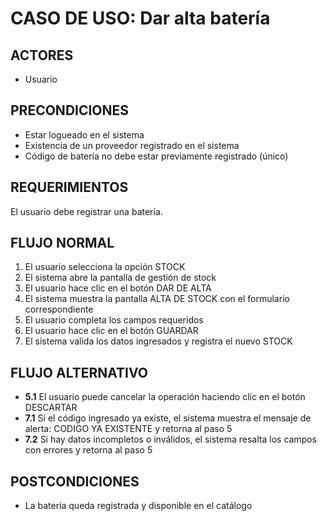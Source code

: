 # CASO DE USO: Dar alta batería

## ACTORES  
- Usuario

## PRECONDICIONES  
- Estar logueado en el sistema  
- Existencia de un proveedor registrado en el sistema  
- Código de batería no debe estar previamente registrado (único)

## REQUERIMIENTOS  
El usuario debe registrar una batería.

## FLUJO NORMAL  
1. El usuario selecciona la opción STOCK 
2. El sistema abre la pantalla de gestión de stock 
3. El usuario hace clic en el botón DAR DE ALTA 
4. El sistema muestra la pantalla ALTA DE STOCK con el formulario correspondiente  
5. El usuario completa los campos requeridos 
6. El usuario hace clic en el botón GUARDAR 
7. El sistema valida los datos ingresados y registra el nuevo STOCK

## FLUJO ALTERNATIVO  
- **5.1** El usuario puede cancelar la operación haciendo clic en el botón DESCARTAR  
- **7.1** Si el código ingresado ya existe, el sistema muestra el mensaje de alerta: CODIGO YA EXISTENTE y retorna al paso 5  
- **7.2** Si hay datos incompletos o inválidos, el sistema resalta los campos con errores y retorna al paso 5

## POSTCONDICIONES  
- La batería queda registrada y disponible en el catálogo  

